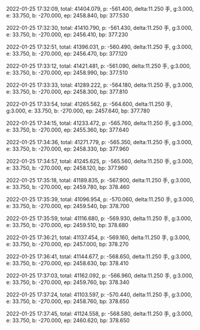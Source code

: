 2022-01-25 17:32:09, total: 41404.079, p: -561.400, delta:11.250 手, g:3.000, e: 33.750, b: -270.000, ep: 2458.840, bp: 377.530

2022-01-25 17:32:30, total: 41410.790, p: -561.430, delta:11.250 手, g:3.000, e: 33.750, b: -270.000, ep: 2456.410, bp: 377.230

2022-01-25 17:32:51, total: 41396.031, p: -560.490, delta:11.250 手, g:3.000, e: 33.750, b: -270.000, ep: 2456.470, bp: 377.120

2022-01-25 17:33:12, total: 41421.481, p: -561.090, delta:11.250 手, g:3.000, e: 33.750, b: -270.000, ep: 2458.990, bp: 377.510

2022-01-25 17:33:33, total: 41289.222, p: -564.180, delta:11.250 手, g:3.000, e: 33.750, b: -270.000, ep: 2458.300, bp: 377.810

2022-01-25 17:33:54, total: 41265.562, p: -564.600, delta:11.250 手, g:3.000, e: 33.750, b: -270.000, ep: 2457.640, bp: 377.780

2022-01-25 17:34:15, total: 41233.472, p: -565.760, delta:11.250 手, g:3.000, e: 33.750, b: -270.000, ep: 2455.360, bp: 377.640

2022-01-25 17:34:36, total: 41271.779, p: -565.350, delta:11.250 手, g:3.000, e: 33.750, b: -270.000, ep: 2458.330, bp: 377.960

2022-01-25 17:34:57, total: 41245.625, p: -565.560, delta:11.250 手, g:3.000, e: 33.750, b: -270.000, ep: 2458.120, bp: 377.960

2022-01-25 17:35:18, total: 41189.835, p: -567.900, delta:11.250 手, g:3.000, e: 33.750, b: -270.000, ep: 2459.780, bp: 378.460

2022-01-25 17:35:39, total: 41096.954, p: -570.060, delta:11.250 手, g:3.000, e: 33.750, b: -270.000, ep: 2459.540, bp: 378.700

2022-01-25 17:35:59, total: 41116.680, p: -569.930, delta:11.250 手, g:3.000, e: 33.750, b: -270.000, ep: 2459.510, bp: 378.680

2022-01-25 17:36:21, total: 41137.454, p: -569.160, delta:11.250 手, g:3.000, e: 33.750, b: -270.000, ep: 2457.000, bp: 378.270

2022-01-25 17:36:41, total: 41144.677, p: -568.650, delta:11.250 手, g:3.000, e: 33.750, b: -270.000, ep: 2458.630, bp: 378.410

2022-01-25 17:37:03, total: 41162.092, p: -566.960, delta:11.250 手, g:3.000, e: 33.750, b: -270.000, ep: 2459.760, bp: 378.340

2022-01-25 17:37:24, total: 41103.597, p: -570.440, delta:11.250 手, g:3.000, e: 33.750, b: -270.000, ep: 2458.760, bp: 378.650

2022-01-25 17:37:45, total: 41124.558, p: -568.580, delta:11.250 手, g:3.000, e: 33.750, b: -270.000, ep: 2460.620, bp: 378.650